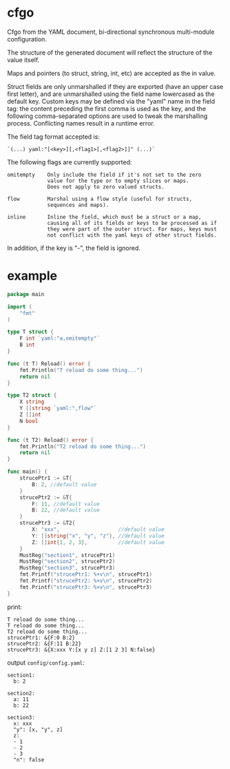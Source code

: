 # cfgo
Cfgo from the YAML document, bi-directional synchronous multi-module configuration.

The structure of the generated document will reflect the structure of the value itself.

Maps and pointers (to struct, string, int, etc) are accepted as the in value.

Struct fields are only unmarshalled if they are exported (have an upper case
first letter), and are unmarshalled using the field name lowercased as the
default key. Custom keys may be defined via the "yaml" name in the field
tag: the content preceding the first comma is used as the key, and the
following comma-separated options are used to tweak the marshalling process.
Conflicting names result in a runtime error.

The field tag format accepted is:

    `(...) yaml:"[<key>][,<flag1>[,<flag2>]]" (...)`

The following flags are currently supported:

    omitempty    Only include the field if it's not set to the zero
                 value for the type or to empty slices or maps.
                 Does not apply to zero valued structs.

    flow         Marshal using a flow style (useful for structs,
                 sequences and maps).

    inline       Inline the field, which must be a struct or a map,
                 causing all of its fields or keys to be processed as if
                 they were part of the outer struct. For maps, keys must
                 not conflict with the yaml keys of other struct fields.

In addition, if the key is "-", the field is ignored.

# example

```go
package main

import (
	"fmt"
)

type T struct {
	F int `yaml:"a,omitempty"`
	B int
}

func (t T) Reload() error {
	fmt.Println("T reload do some thing...")
	return nil
}

type T2 struct {
	X string
	Y []string `yaml:",flow"`
	Z []int
	N bool
}

func (t T2) Reload() error {
	fmt.Println("T2 reload do some thing...")
	return nil
}

func main() {
	strucePtr1 := &T{
		B: 2, //default value
	}
	strucePtr2 := &T{
		F: 11, //default value
		B: 22, //default value
	}
	strucePtr3 := &T2{
		X: "xxx",                   //default value
		Y: []string{"x", "y", "z"}, //default value
		Z: []int{1, 2, 3},          //default value
	}
	MustReg("section1", strucePtr1)
	MustReg("section2", strucePtr2)
	MustReg("section3", strucePtr3)
	fmt.Printf("strucePtr1: %+v\n", strucePtr1)
	fmt.Printf("strucePtr2: %+v\n", strucePtr2)
	fmt.Printf("strucePtr3: %+v\n", strucePtr3)
}
```

print:

```
T reload do some thing...
T reload do some thing...
T2 reload do some thing...
strucePtr1: &{F:0 B:2}
strucePtr2: &{F:11 B:22}
strucePtr3: &{X:xxx Y:[x y z] Z:[1 2 3] N:false}
```

output `config/config.yaml`:

```
section1:
  b: 2

section2:
  a: 11
  b: 22

section3:
  x: xxx
  "y": [x, "y", z]
  z:
  - 1
  - 2
  - 3
  "n": false

```
